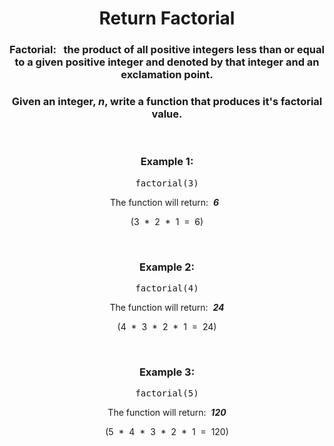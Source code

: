 <div align = "center">

# Return Factorial

</div>

<div align = "center">

<h3><strong>Factorial:</strong> &nbsp; the product of all positive integers less than or equal to a given positive integer and denoted by that integer and an exclamation point.</h3>

<h3>Given an integer, <em>n</em>, write a function that produces it's factorial value.</h3>
<br>

<h3>Example 1:</h3>

<pre>factorial(3)</pre>

<p>The function will return: &nbsp;<em><strong>6</strong></em>&nbsp;&nbsp;</p>
<p>(3 &nbsp;*&nbsp; 2 &nbsp;*&nbsp; 1 &nbsp;=&nbsp; 6</em>)</p>
<br>

<h3>Example 2:</h3>

<pre>factorial(4)</pre>

<p>The function will return: &nbsp;<em><strong>24</strong></em></p>
<p>(4 &nbsp;*&nbsp; 3 &nbsp;*&nbsp; 2 &nbsp;*&nbsp; 1 &nbsp;=&nbsp; 24</em>)</p>
<br>

<h3>Example 3:</h3>

<pre>factorial(5)</pre>

<p>The function will return: &nbsp;<em><strong>120</strong></em></p>
<p>(5 &nbsp;*&nbsp; 4 &nbsp;*&nbsp; 3 &nbsp;*&nbsp; 2 &nbsp;*&nbsp; 1 &nbsp;=&nbsp; 120</em>)</p>
<br>
</div>
